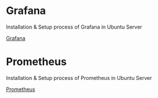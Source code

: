 # Grafana

Installation & Setup process of Grafana in Ubuntu Server

[Grafana](https://github.com/codeincrypt/prometheus-grafana/blob/master/grafana.md)


# Prometheus

Installation & Setup process of Prometheus in Ubuntu Server

[Prometheus](https://github.com/codeincrypt/prometheus-grafana/blob/master/prometheus.md)
